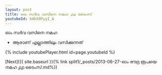 ```yaml
---
layout: post
title: ഓം സർവ വസിനെ നമഹ ൧൧ ടൈംസ്
youtubeId: kdbX0PyyI_A
---
```

 
 
 ഓം സർവ വസിനെ നമഹ 
 
 -  ആരാണ് എല്ലാത്തിലും വസിക്കുന്നത് 
 
  
 
  
 
 
 
 
 
 


{% include youtubePlayer.html id=page.youtubeId %}
 
[Next]({{ site.baseurl }}{% link  split1/_posts/2013-06-27-ഓം രൗദ്ര രൂപയെ നമഹ ൧൧ ടൈംസ്.md%})
 
